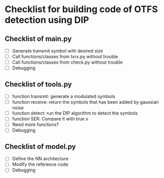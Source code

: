 # Checklist for building code of OTFS detection using DIP

## Checklist of main.py
- [ ] Generate transmit symbol with desired size
- [ ] Call functions/classes from txrx.py without trouble
- [ ] Call functions/classes from check.py without trouble
- [ ] Debugging

## Checklist of tools.py
- [ ] function transmit: generate a modulated symbols
- [ ] function receive: return the symbols that has been added by gaussian noise
- [ ] function detect: run the DIP algorithm to detect the symbols
- [ ] function SER: Compare it with true x
- [ ] Need more functions?
- [ ] Debugging

## Checklist of model.py
- [ ] Define the NN architecture
- [ ] Modify the reference code
- [ ] Debugging
